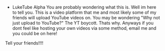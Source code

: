 * LukeTube Alpha
You are probably wondering what this is. Well im here to tell you. This is a video platform that me and most likely some of my friends will upload YouTube videos on.
You may be wondering "Why not just upload to YouTube?" The YT boycott. Thats why.
Anyways if you dont feel like hosting your own videos via some method, email me and you could be on here!

Tell your friends!!!!

